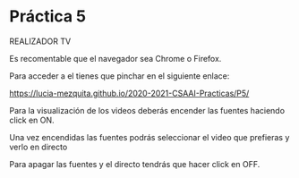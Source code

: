  # Práctica 5

REALIZADOR TV

Es recomentable que el navegador sea Chrome o Firefox.

Para acceder a el tienes que pinchar en el siguiente enlace:

https://lucia-mezquita.github.io/2020-2021-CSAAI-Practicas/P5/

Para la visualización de los videos deberás encender las fuentes haciendo click en ON.

Una vez encendidas las fuentes podrás seleccionar el video que prefieras y verlo en directo

Para apagar las fuentes  y el directo tendrás que hacer click en OFF.

